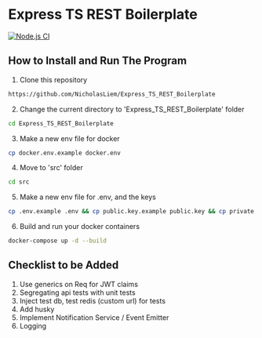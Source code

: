 # Express TS REST Boilerplate
[![Node.js CI](https://github.com/NicholasLiem/Express_TS_REST_Boilerplate/actions/workflows/nodejs.yml/badge.svg?branch=main)](https://github.com/NicholasLiem/Express_TS_REST_Boilerplate/actions/workflows/nodejs.yml)
## How to Install and Run The Program

1. Clone this repository
```sh
https://github.com/NicholasLiem/Express_TS_REST_Boilerplate
```

2. Change the current directory to 'Express_TS_REST_Boilerplate' folder
```sh
cd Express_TS_REST_Boilerplate
```

3. Make a new env file for docker
```sh
cp docker.env.example docker.env
```

4. Move to 'src' folder
```sh
cd src
```

5. Make a new env file for .env, and the keys
```sh
cp .env.example .env && cp public.key.example public.key && cp private.key.example private.key 
```

6. Build and run your docker containers
```sh
docker-compose up -d --build
```

## Checklist to be Added
1. Use generics on Req for JWT claims
2. Segregating api tests with unit tests
3. Inject test db, test redis (custom url) for tests
4. Add husky
5. Implement Notification Service / Event Emitter
6. Logging
